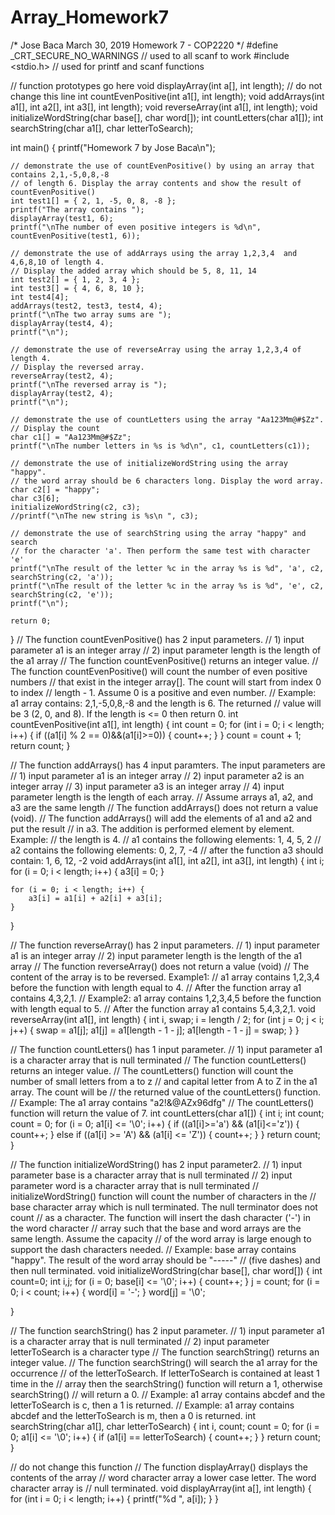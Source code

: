 # Array_Homework7
/*
Jose Baca
March 30, 2019
Homework 7 - COP2220
*/
#define _CRT_SECURE_NO_WARNINGS // used to all scanf to work
#include <stdio.h>  // used for printf and scanf functions

// function prototypes go here
void displayArray(int a[], int length); // do not change this line
int countEvenPositive(int a1[], int length);
void addArrays(int a1[], int a2[], int a3[], int length);
void reverseArray(int a1[], int length);
void initializeWordString(char base[], char word[]);
int countLetters(char a1[]);
int searchString(char a1[], char letterToSearch);

int main()
{
	printf("Homework 7 by Jose Baca\n");

	// demonstrate the use of countEvenPositive() by using an array that contains 2,1,-5,0,8,-8
	// of length 6. Display the array contents and show the result of countEvenPositive()
	int test1[] = { 2, 1, -5, 0, 8, -8 };
	printf("The array contains ");
	displayArray(test1, 6);
	printf("\nThe number of even positive integers is %d\n", countEvenPositive(test1, 6));

	// demonstrate the use of addArrays using the array 1,2,3,4  and  4,6,8,10 of length 4.
	// Display the added array which should be 5, 8, 11, 14
	int test2[] = { 1, 2, 3, 4 };
	int test3[] = { 4, 6, 8, 10 };
	int test4[4];
	addArrays(test2, test3, test4, 4);
	printf("\nThe two array sums are ");
	displayArray(test4, 4);
	printf("\n");

	// demonstrate the use of reverseArray using the array 1,2,3,4 of length 4.
	// Display the reversed array.
	reverseArray(test2, 4);
	printf("\nThe reversed array is ");
	displayArray(test2, 4);
	printf("\n");

	// demonstrate the use of countLetters using the array "Aa123Mm@#$Zz".
	// Display the count
	char c1[] = "Aa123Mm@#$Zz";
	printf("\nThe number letters in %s is %d\n", c1, countLetters(c1));

	// demonstrate the use of initializeWordString using the array "happy".
	// the word array should be 6 characters long. Display the word array.
	char c2[] = "happy";
	char c3[6];
	initializeWordString(c2, c3);
	//printf("\nThe new string is %s\n ", c3);

	// demonstrate the use of searchString using the array "happy" and search
	// for the character 'a'. Then perform the same test with character 'e'
	printf("\nThe result of the letter %c in the array %s is %d", 'a', c2, searchString(c2, 'a'));
	printf("\nThe result of the letter %c in the array %s is %d", 'e', c2, searchString(c2, 'e'));
	printf("\n");

	return 0;
}
// The function countEvenPositive() has 2 input parameters.
// 1) input parameter a1 is an integer array
// 2) input parameter length is the length of the a1 array
// The function countEvenPositive() returns an integer value.
// The function countEvenPositive() will count the number of even positive numbers
// that exist in the integer array[]. The count will start from index 0 to index
// length - 1. Assume 0 is a positive and even number.
// Example: a1 array contains: 2,1,-5,0,8,-8 and the length is 6. The returned
// value will be 3 (2, 0, and 8). If the length is <= 0 then return 0.
int countEvenPositive(int a1[], int length)
{
	int count = 0;
	for (int i = 0; i < length; i++) {
		if ((a1[i] % 2 == 0)&&(a1[i]>=0)) {
			count++;
		}
	}
	count = count + 1;
	return count;
}

// The function addArrays() has 4 input paramters. The input parameters are
// 1) input parameter a1 is an integer array
// 2) input parameter a2 is an integer array
// 3) input parameter a3 is an integer array
// 4) input parameter length is the length of each array. 
// Assume arrays a1, a2, and a3 are the same length
// The function addArrays() does not return a value (void).
// The function addArrays() will add the elements of a1 and a2 and put the result
// in a3. The addition is performed element by element. Example:
// the length is 4.
// a1 contains the following elements:  1, 4, 5, 2
// a2 contains the following elements:  0, 2, 7, -4
// after the function a3 should contain: 1, 6, 12, -2
void addArrays(int a1[], int a2[], int a3[], int length)
{
	int i;
	for (i = 0; i < length; i++) {
		a3[i] = 0;
	}

	for (i = 0; i < length; i++) {
		a3[i] = a1[i] + a2[i] + a3[i];
	}
}

// The function reverseArray() has 2 input parameters.
// 1) input parameter a1 is an integer array
// 2) input parameter length is the length of the a1 array
// The function reverseArray() does not return a value (void)
// The content of the array is to be reversed. Example1:
// a1 array contains 1,2,3,4 before the function with length equal to 4.
// After the function array a1 contains 4,3,2,1.
// Example2: a1 array contains 1,2,3,4,5 before the function with length equal to 5.
// After the function array a1 contains 5,4,3,2,1.
void reverseArray(int a1[], int length)
{
	int i, swap;
	i = length / 2;
	for (int j = 0; j < i; j++) {
		swap = a1[j];
		a1[j] = a1[length - 1 - j];
		a1[length - 1 - j] = swap;
	}
}

// The function countLetters() has 1 input parameter.
// 1) input parameter a1 is a character array that is null terminated
// The function countLetters() returns an integer value.
// The countLetters() function will count the number of small letters from a to z
// and capital letter from A to Z in the a1 array. The count will be
// the returned value of the countLetters() function.
// Example: The a1 array contains "a2!&@AZx96dfg"
// The countLetters() function will return the value of 7.
int countLetters(char a1[])
{
	int i;
	int count;
	count = 0;
	for (i = 0; a1[i] <= '\0'; i++) {
		if ((a1[i]>='a') && (a1[i]<='z'))
		{
			count++;
		}
		else if ((a1[i] >= 'A') && (a1[i] <= 'Z')) {
			count++;
		}
	}
	return count;
}

// The function initializeWordString() has 2 input parameter2.
// 1) input parameter base is a character array that is null terminated
// 2) input parameter word is a character array that is null terminated
// initializeWordString() function will count the number of characters in the
// base character array which is null terminated. The null terminator does not count
// as a character. The function will insert the dash character ('-') in the word character 
// array such that the base and word arrays are the same length. Assume the capacity
// of the word array is large enough to support the dash characters needed.
// Example: base array contains "happy". The result of the word array should be "-----"
// (five dashes) and then null terminated. 
void initializeWordString(char base[], char word[])
{
	int count=0;
	int i,j;
	for (i = 0; base[i] <= '\0'; i++) {
		count++;
	}
	j = count;
	for (i = 0; i < count; i++) {
		word[i] = '-';
	}
	word[j] = '\0';

}

// The function searchString() has 2 input parameter.
// 1) input parameter a1 is a character array that is null terminated
// 2) input parameter letterToSearch is a character type
// The function searchString() returns an integer value.
// The function searchString() will search the a1 array for the occurrence
// of the letterToSearch. If letterToSearch is contained at least 1 time in the 
// array then the searchString() function will return a 1, otherwise searchString()
// will return a 0.
// Example: a1 array contains abcdef and the letterToSearch is c, then a 1 is returned.
// Example: a1 array contains abcdef and the letterToSearch is m, then a 0 is returned.
int searchString(char a1[], char letterToSearch)
{
	int i, count;
	count = 0;
	for (i = 0; a1[i] <= '\0'; i++) {
		if (a1[i] == letterToSearch) {
			count++;
		}
	}
	return count;
}

// do not change this function
// The function displayArray() displays the contents of the array
// word character array a lower case letter. The word character array is
// null terminated.
void displayArray(int a[], int length)
{
	for (int i = 0; i < length; i++)
	{
		printf("%d ", a[i]);
	}
}


